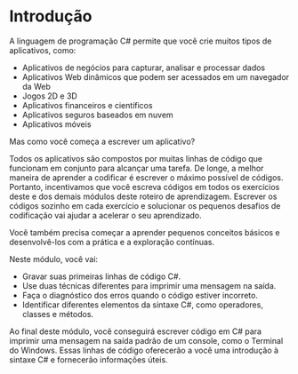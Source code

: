 # Introdução

A linguagem de programação C# permite que você crie muitos tipos de aplicativos, como:

- Aplicativos de negócios para capturar, analisar e processar dados
- Aplicativos Web dinâmicos que podem ser acessados em um navegador da Web
- Jogos 2D e 3D
- Aplicativos financeiros e científicos
- Aplicativos seguros baseados em nuvem
- Aplicativos móveis

Mas como você começa a escrever um aplicativo?

Todos os aplicativos são compostos por muitas linhas de código que funcionam em conjunto para alcançar uma tarefa. De longe, a melhor maneira de aprender a codificar é escrever o máximo possível de códigos. Portanto, incentivamos que você escreva códigos em todos os exercícios deste e dos demais módulos deste roteiro de aprendizagem. Escrever os códigos sozinho em cada exercício e solucionar os pequenos desafios de codificação vai ajudar a acelerar o seu aprendizado.

Você também precisa começar a aprender pequenos conceitos básicos e desenvolvê-los com a prática e a exploração contínuas.

Neste módulo, você vai:

- Gravar suas primeiras linhas de código C#.
- Use duas técnicas diferentes para imprimir uma mensagem na saída.
- Faça o diagnóstico dos erros quando o código estiver incorreto.
- Identificar diferentes elementos da sintaxe C#, como operadores, classes e métodos.

 Ao final deste módulo, você conseguirá escrever código em C# para imprimir uma mensagem na saída padrão de um console, como o Terminal do Windows. Essas linhas de código oferecerão a você uma introdução à sintaxe C# e fornecerão informações úteis.